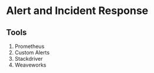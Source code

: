 # Alert and Incident Response

## Tools

1. Prometheus
2. Custom Alerts
3. Stackdriver
4. Weaveworks

